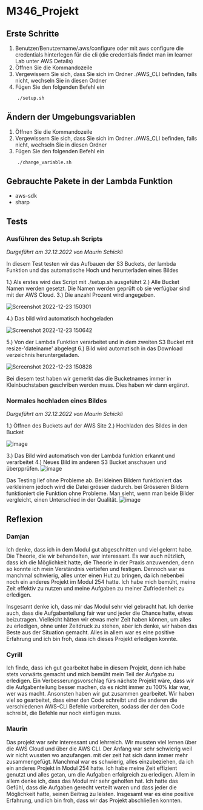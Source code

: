# M346_Projekt

## Erste Schritte

1. Benutzer/Benutzername/.aws/configure oder mit aws configure die credentials hinterlegen für die cli (die credentials findet man im learner Lab unter AWS Details)
2. Öffnen Sie die Kommandozeile
3. Vergewissern Sie sich, dass Sie sich im Ordner ./AWS_CLI befinden, falls nicht, wechseln Sie in diesen Ordner
4. Fügen Sie den folgenden Befehl ein

```cmd
    ./setup.sh
```

## Ändern der Umgebungsvariablen

1. Öffnen Sie die Kommandozeile
2. Vergewissern Sie sich, dass Sie sich im Ordner ./AWS_CLI befinden, falls nicht, wechseln Sie in diesen Ordner
3. Fügen Sie den folgenden Befehl ein

```cmd
    ./change_variable.sh
```

## Gebrauchte Pakete in der Lambda Funktion

- aws-sdk
- sharp

## Tests

### Ausführen des Setup.sh Scripts

*Durgeführt am 32.12.2022 von Maurin Schickli*

In diesem Test testen wir das Aufbauen der S3 Buckets, der lambda Funktion und das automatische Hoch und herunterladen eines Bildes

1.) Als erstes wird das Script mit ./setup.sh ausgeführt
2.) Alle Bucket Namen werden gesetzt. Die Namen werden geprüft ob sie verfügbar sind mit der AWS Cloud.
3.) Die anzahl Prozent wird angegeben.

![Screenshot 2022-12-23 150301](https://user-images.githubusercontent.com/67188361/209350838-7e84c7ec-fffc-429d-b2f3-ba99414b37e4.png)

4.) Das bild wird automatisch hochgeladen

![Screenshot 2022-12-23 150642](https://user-images.githubusercontent.com/67188361/209350868-b0c56517-4569-47c6-9e5f-8e0513fcb352.png)

5.) Von der Lambda Funktion verarbeitet und in dem zweiten S3 Bucket mit resize-'dateiname' abgelegt
6.) Bild wird automatisch in das Download verzeichnis heruntergeladen.

![Screenshot 2022-12-23 150828](https://user-images.githubusercontent.com/67188361/209350904-6d6c8781-9b9c-4411-856f-a5c404270e2d.png)

Bei diesem test haben wir gemerkt das die Bucketnames immer in Kleinbuchstaben geschriben werden muss. Dies haben wir dann ergänzt.

### Normales hochladen eines Bildes

*Durgeführt am 32.12.2022 von Maurin Schickli*

1.) Öffnen des Buckets auf der AWS Site
2.) Hochladen des Bildes in den Bucket

![image](https://user-images.githubusercontent.com/67188361/209352812-c2501715-5fb9-43f2-93af-84788372cde9.png)

3.) Das Bild wird automatisch von der Lambda funktion erkannt und verarbeitet
4.) Neues Bild im anderen S3 Bucket anschauen und überpprüfen.
![image](https://user-images.githubusercontent.com/67188361/209352921-cd83c300-3007-4994-bc5b-23299bfb6fe5.png)

Das Testing lief ohne Probleme ab. Bei kleinen Bildern funktioniert das verkleinern jedoch wird die Datei grösser dadurch. bei Grösseren Bildern funktioniert die Funktion ohne Probleme. Man sieht, wenn man beide Bilder vergleicht, einen Unterschied in der Qualität.
![image](https://user-images.githubusercontent.com/67188361/209353151-dda95e14-4f49-46c6-9d7d-0f1da9344ddd.png)

## Reflexion

### Damjan

Ich denke, dass ich in dem Modul gut abgeschnitten und viel gelernt habe. Die Theorie, die wir behandelten, war interessant. Es war auch nützlich, dass ich die Möglichkeit hatte, die Theorie in der Praxis anzuwenden, denn so konnte ich mein Verständnis vertiefen und festigen. Dennoch war es manchmal schwierig, alles unter einen Hut zu bringen, da ich nebenbei noch ein anderes Projekt im Modul 254 hatte. Ich habe mich bemüht, meine Zeit effektiv zu nutzen und meine Aufgaben zu meiner Zufriedenheit zu erledigen.

Insgesamt denke ich, dass mir das Modul sehr viel gebracht hat. Ich denke auch, dass die Aufgabenteilung fair war und jeder die Chance hatte, etwas beizutragen. Vielleicht hätten wir etwas mehr Zeit haben können, um alles zu erledigen, ohne unter Zeitdruck zu stehen, aber ich denke, wir haben das Beste aus der Situation gemacht. Alles in allem war es eine positive Erfahrung und ich bin froh, dass ich dieses Projekt erledigen konnte.

  
### Cyrill

Ich finde, dass ich gut gearbeitet habe in diesem Projekt, denn ich habe stets vorwärts gemacht und mich bemüht mein Teil der Aufgabe zu erledigen. Ein Verbesserungsvorschlag fürs nächste Projekt wäre, dass wir die Aufgabenteilung besser machen, da es nicht immer zu 100% klar war, wer was macht. Ansonsten haben wir gut zusammen gearbeitet. Wir haben viel so gearbeitet, dass einer den Code schreibt und die anderen die verschiedenen AWS-CLI Befehle vorbereiten, sodass der der den Code schreibt, die Befehle nur noch einfügen muss.

### Maurin

Das projekt war sehr interessant und lehrreich. Wir mussten viel lernen über die AWS Cloud und über die AWS CLI. Der Anfang war sehr schwierig weil wir nicht wussten wo anzufangen. mit der zeit hat sich dann immer mehr zusammengefügt. Manchmal war es schwierig, alles einzubeziehen, da ich ein anderes Projekt in Modul 254 hatte. Ich habe meine Zeit effizient genutzt und alles getan, um die Aufgaben erfolgreich zu erledigen. Allem in allem denke ich, dass das Modul mir sehr geholfen hat. Ich hatte das Gefühl, dass die Aufgaben gerecht verteilt waren und dass jeder die Möglichkeit hatte, seinen Beitrag zu leisten. Insgesamt war es eine positive Erfahrung, und ich bin froh, dass wir das Projekt abschließen konnten.


